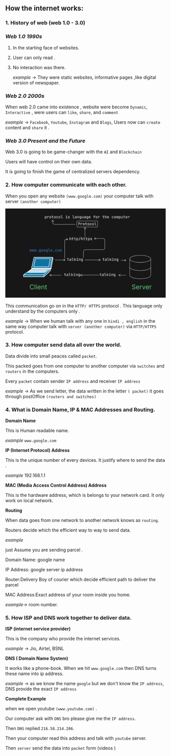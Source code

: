## How the internet works:

### 1. History of web (web 1.0 - 3.0)

### _Web 1.0 1990s_

1. In the starting face of websites.
2. User can only read .
3. No interaction was there.

   _example_ ->
   They were static websites, informative pages ,like digital version of newspaper.

### _Web 2.0 2000s_

When web 2.0 came into existence , website were become `Dynamic`, `Interactive` , were users can `like`, `share`, and `comment`

_example_ -> `Facebook`, `Youtube`, `Instagram` and `Blogs`, Users now can `create` content and `share` it .

### _Web 3.0 Present and the Future_

Web 3.0 is going to be game-changer with the `AI` and `Blockchain`

Users will have control on their own data.

It is going to finish the game of centralized servers dependency.

### 2. How computer communicate with each other.

When you open any website `(www.google.com)` your computer talk with server `(another computer)`

![internet](./img/protocol.png)


This communication go on in the `HTTP/ HTTPS` protocol . This language only understand by the computers only .

_example_ -> When we human talk with any one in `hindi , english` in the same way computer talk with `server (another computer)` via `HTTP/HTTPS` protocol.

### 3. How computer send data all over the world.

Data divide into small peaces called `packet`.

This packed goes from one computer to another computer via `switches` and `routers` in the computers.

Every `packet` contain sender `IP address` and receiver `IP address`

_example_ -> As we send letter, the data written in the letter `( packet)` it goes through postOffice `(routers and switches)`

### 4. What is Domain Name, IP & MAC Addresses and Routing.

**Domain Name**

This is Human readable name.

_example_ `www.google.com`

**IP (Internet Protocol) Address**

This is the unique number of every devices. It justify where to send the data .

_example_ 192.168.1.1

**MAC (Media Access Control Address) Address**

This is the hardware address, which is belongs to your network card. It only work on local network.

**Routing**

When data goes from one network to another network knows as `routing`.

Routers decide which the efficient way to way to send data.

_example_

just Assume you are sending parcel .

Domain Name: google name

IP Address: google server ip address

Router:Delivery Boy of courier which decide efficient path to deliver the parcel

MAC Address:Exact address of your room inside you home.

_example_-> room number.

### 5. How ISP and DNS work together to deliver data.

**ISP (internet service provider)**

This is the company who provide the internet services.

_example_ -> Jio, Airtel, BSNL

**DNS ( Domain Name System)**

It works like a phone-book. When we hit `www.google.com` then DNS turns these name into ip address.

_example_ -> as we know the name `google` but we don't know the `IP address`, DNS provide the exact `IP address`

**Complete Example**

when we open youtube `(www.youtube.com)` .

Our computer ask with `DNS` bro please give me the `IP address`.

Then `DNS` replied `216.58.214.206`.

Then your computer read this address and talk with `youtube` server.


Then `server` send the data into `packet` form (videos )
